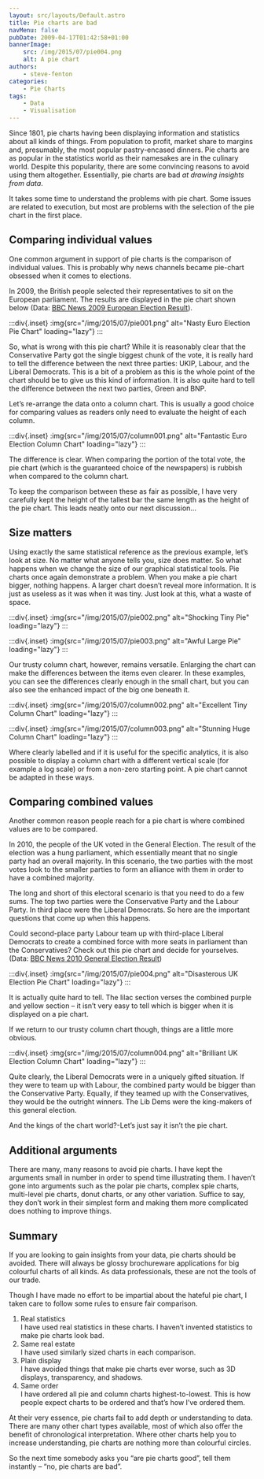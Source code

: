 ```yaml
---
layout: src/layouts/Default.astro
title: Pie charts are bad
navMenu: false
pubDate: 2009-04-17T01:42:58+01:00
bannerImage:
    src: /img/2015/07/pie004.png
    alt: A pie chart
authors:
    - steve-fenton
categories:
    - Pie Charts
tags:
    - Data
    - Visualisation
---
```


Since 1801, pie charts having been displaying information and statistics about all kinds of things. From population to profit, market share to margins and, presumably, the most popular pastry-encased dinners. Pie charts are as popular in the statistics world as their namesakes are in the culinary world. Despite this popularity, there are some convincing reasons to avoid using them altogether. Essentially, pie charts are bad *at drawing insights from data*.

It takes some time to understand the problems with pie chart. Some issues are related to execution, but most are problems with the selection of the pie chart in the first place.

## Comparing individual values

One common argument in support of pie charts is the comparison of individual values. This is probably why news channels became pie-chart obsessed when it comes to elections.

In 2009, the British people selected their representatives to sit on the European parliament. The results are displayed in the pie chart shown below (Data: [BBC News 2009 European Election Result](http://news.bbc.co.uk/1/shared/bsp/hi/elections/euro/09/html/ukregion_999999.stm)).

:::div{.inset}
:img{src="/img/2015/07/pie001.png" alt="Nasty Euro Election Pie Chart" loading="lazy"}
:::

So, what is wrong with this pie chart? While it is reasonably clear that the Conservative Party got the single biggest chunk of the vote, it is really hard to tell the difference between the next three parties: UKIP, Labour, and the Liberal Democrats. This is a bit of a problem as this is the whole point of the chart should be to give us this kind of information. It is also quite hard to tell the difference between the next two parties, Green and BNP.

Let’s re-arrange the data onto a column chart. This is usually a good choice for comparing values as readers only need to evaluate the height of each column.

:::div{.inset}
:img{src="/img/2015/07/column001.png" alt="Fantastic Euro Election Column Chart" loading="lazy"}
:::

The difference is clear. When comparing the portion of the total vote, the pie chart (which is the guaranteed choice of the newspapers) is rubbish when compared to the column chart.

To keep the comparison between these as fair as possible, I have very carefully kept the height of the tallest bar the same length as the height of the pie chart. This leads neatly onto our next discussion…

## Size matters

Using exactly the same statistical reference as the previous example, let’s look at size. No matter what anyone tells you, size does matter. So what happens when we change the size of our graphical statistical tools. Pie charts once again demonstrate a problem. When you make a pie chart bigger, nothing happens. A larger chart doesn’t reveal more information. It is just as useless as it was when it was tiny. Just look at this, what a waste of space.

:::div{.inset}
:img{src="/img/2015/07/pie002.png" alt="Shocking Tiny Pie" loading="lazy"}
:::

:::div{.inset}
:img{src="/img/2015/07/pie003.png" alt="Awful Large Pie" loading="lazy"}
:::

Our trusty column chart, however, remains versatile. Enlarging the chart can make the differences between the items even clearer. In these examples, you can see the differences clearly enough in the small chart, but you can also see the enhanced impact of the big one beneath it.

:::div{.inset}
:img{src="/img/2015/07/column002.png" alt="Excellent Tiny Column Chart" loading="lazy"}
:::

:::div{.inset}
:img{src="/img/2015/07/column003.png" alt="Stunning Huge Column Chart" loading="lazy"}
:::

Where clearly labelled and if it is useful for the specific analytics, it is also possible to display a column chart with a different vertical scale (for example a log scale) or from a non-zero starting point. A pie chart cannot be adapted in these ways.

## Comparing combined values

Another common reason people reach for a pie chart is where combined values are to be compared.

In 2010, the people of the UK voted in the General Election. The result of the election was a hung parliament, which essentially meant that no single party had an overall majority. In this scenario, the two parties with the most votes look to the smaller parties to form an alliance with them in order to have a combined majority.

The long and short of this electoral scenario is that you need to do a few sums. The top two parties were the Conservative Party and the Labour Party. In third place were the Liberal Democrats. So here are the important questions that come up when this happens.

Could second-place party Labour team up with third-place Liberal Democrats to create a combined force with more seats in parliament than the Conservatives? Check out this pie chart and decide for yourselves. (Data: [BBC News 2010 General Election Result](http://news.bbc.co.uk/1/shared/election2010/results/))

:::div{.inset}
:img{src="/img/2015/07/pie004.png" alt="Disasterous UK Election Pie Chart" loading="lazy"}
:::

It is actually quite hard to tell. The lilac section verses the combined purple and yellow section – it isn’t very easy to tell which is bigger when it is displayed on a pie chart.

If we return to our trusty column chart though, things are a little more obvious.

:::div{.inset}
:img{src="/img/2015/07/column004.png" alt="Brilliant UK Election Column Chart" loading="lazy"}
:::

Quite clearly, the Liberal Democrats were in a uniquely gifted situation. If they were to team up with Labour, the combined party would be bigger than the Conservative Party. Equally, if they teamed up with the Conservatives, they would be the outright winners. The Lib Dems were the king-makers of this general election.

And the kings of the chart world?-Let’s just say it isn’t the pie chart.

## Additional arguments

There are many, many reasons to avoid pie charts. I have kept the arguments small in number in order to spend time illustrating them. I haven’t gone into arguments such as the polar pie charts, complex spie charts, multi-level pie charts, donut charts, or any other variation. Suffice to say, they don’t work in their simplest form and making them more complicated does nothing to improve things.

## Summary

If you are looking to gain insights from your data, pie charts should be avoided. There will always be glossy brochureware applications for big colourful charts of all kinds. As data professionals, these are not the tools of our trade.

Though I have made no effort to be impartial about the hateful pie chart, I taken care to follow some rules to ensure fair comparison.

1. Real statistics  
    I have used real statistics in these charts. I haven’t invented statistics to make pie charts look bad.
2. Same real estate  
    I have used similarly sized charts in each comparison.
3. Plain display  
    I have avoided things that make pie charts ever worse, such as 3D displays, transparency, and shadows.
4. Same order  
    I have ordered all pie and column charts highest-to-lowest. This is how people expect charts to be ordered and that’s how I’ve ordered them.

At their very essence, pie charts fail to add depth or understanding to data. There are many other chart types available, most of which also offer the benefit of chronological interpretation. Where other charts help you to increase understanding, pie charts are nothing more than colourful circles.

So the next time somebody asks you “are pie charts good”, tell them instantly – “no, pie charts are bad”.